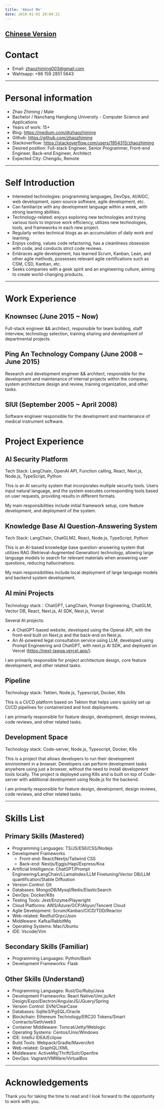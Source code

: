 ```yaml
---
title: 'About Me'
date: 2010-01-01 20:04:21
---
```


## [Chinese Version](/about/index.html)

# Contact

- Email: zhaozhiming003@gmail.com
- Wahtsapp: +86 159 2851 5643

---

# Personal information

- Zhao Zhiming / Male
- Bachelor / Nanchang Hangkong University - Computer Science and Applications
- Years of work: 15+
- Blog: https://medium.com/@zhaozhiming
- Github: https://github.com/zhaozhiming
- Stackoverflow: https://stackoverflow.com/users/1954315/zhaozhiming
- Desired position: Full-stack Engineer, Senior Programmer, Front-end Engineer, Back-end Engineer, Architect
- Expected City: Chengdu, Remote

---

# Self Introduction

- Interested technologies: programming languages, DevOps, AI/AIGC, web development, open-source software, agile development, etc.
- Can familiarize with any development language within a week, with strong learning abilities.
- Technology-related: enjoys exploring new technologies and trying various tools to improve work efficiency, utilizes new technologies, tools, and frameworks in each new project.
- Regularly writes technical blogs as an accumulation of daily work and learning.
- Enjoys coding, values code refactoring, has a cleanliness obsession with code, and conducts strict code reviews.
- Embraces agile development, has learned Scrum, Kanban, Lean, and other agile methods, possesses relevant agile certifications such as CSM, CSD, Kanban, etc.
- Seeks companies with a geek spirit and an engineering culture, aiming to create world-changing products.

---

# Work Experience

## Knownsec (June 2015 ~ Now)

Full-stack engineer && architect, responsible for team building, staff interview, technology selection, training sharing and development of departmental projects.

## Ping An Technology Company (June 2008 ~ June 2015)

Research and development engineer && architect, responsible for the development and maintenance of internal projects within the company, system architecture design and review, training organization, and other tasks.

## SIUI (September 2005 ~ April 2008)

Software engineer responsible for the development and maintenance of medical instrument software.

# Project Experience

## AI Security Platform

Tech Stack: LangChain, OpenAI API, Function calling, React, Next.js, Node.js, TypeScript, Python

This is an AI security system that incorporates multiple security tools. Users input natural language, and the system executes corresponding tools based on user requests, providing results in different formats.

My main responsibilities include initial framework setup, core feature development, and deployment of the system.

## Knowledge Base AI Question-Answering System

Tech Stack: LangChain, ChatGLM2, React, Node.js, TypeScript, Python

This is an AI-based knowledge base question-answering system that utilizes RAG (Retrieval-Augmented Generation) technology, allowing large language models to search for relevant materials when answering user questions, reducing hallucinations.

My main responsibilities include local deployment of large language models and backend system development.

## AI mini Projects

Technology stack：ChatGPT, LangChain, Prompt Engineering, ChatGLM, Vector DB, React, Next.js, AI SDK, Nest.js, Vercel

Several AI projects:

- A ChatGPT-based website, developed using the Openai API, with the front-end built on Next.js and the back-end on Nest.js.
- An AI-powered legal consultation service using LLM, developed using Prompt Engineering and ChatGPT, with next.js AI SDK, and deployed on Vercel (https://next-lawqa.vercel.app/).

I am primarily responsible for project architecture design, core feature development, and other related tasks.

## Pipeline

Technology stack: Tekten, Node.js, Typescript, Docker, K8s

This is a CI/CD platform based on Tekton that helps users quickly set up CI/CD pipelines for containerized and host deployments.

I am primarily responsible for feature design, development, design reviews, code reviews, and other related tasks.

## Development Space

Technology stack: Code-server, Node.js, Typescript, Docker, K8s

This is a project that allows developers to run their development environment in a browser. Developers can perform development tasks anywhere using just a browser, without the need to install development tools locally. The project is deployed using K8s and is built on top of Code-server with additional development using Node.js for the backend.

I am primarily responsible for feature design, development, design reviews, code reviews, and other related tasks.

---

# Skills List

## Primary Skills (Mastered)

- Programming Languages: TS/JS/ES6/CSS/Nodejs
- Development Frameworks
  - Front-end: React/Nextjs/Tailwind CSS
  - Back-end: Nestjs/Eggjs/Hapi/Express/Koa
- Artificial Intelligence: ChatGPT/Prompt Engineering/LangChain/LLamaIndex/LLM Finetuning/Vector DB/LLM quantification/Stable Diffustion
- Version Control: Git
- Databases: MongoDB/Mysql/Redis/ElasticSearch
- DevOps: Docker/K8s
- Testing Tools: Jest/Enzyme/Playwright
- Cloud Platforms: AWS/Azure/GCP/Aliyun/Tencent Cloud
- Agile Development: Scrum/Kanban/CICD/TDD/Reactor
- Web-related: Restful/Grpc/Json
- Middleware: Kafka/RabbitMq
- Operating Systems: Mac/Ubuntu
- IDE: Vscode/Vim

## Secondary Skills (Familiar)

- Programming Languages: Python/Bash
- Development Frameworks: Flask

## Other Skills (Understand)

- Programming Languages: Rust/Go/Ruby/Java
- Development Frameworks: React Native/Umi.js/Ant Design/Expo/Electron/AngularJS/JQuery/Spring
- Version Control: SVN/ClearCase
- Databases: Sqlite3/PgSQL/Oracle
- Blockchain: Ethereum Technology/ERC20 Tokens/Smart Contracts/Geth/web3
- Container Middleware: Tomcat/Jetty/Weblogic
- Operating Systems: Centos/Unix/Windows
- IDE: IntelliJ IDEA/Eclipse
- Build Tools: Webpack/Gradle/Maven/Ant
- Web-related: GraphQL/XML
- Middleware: ActiveMq/Thrift/Solr/Openfire
- DevOps: Vagrant/VMWare/VirtualBox

---

# Acknowledgements

Thank you for taking the time to read and I look forward to the opportunity to work with you.
